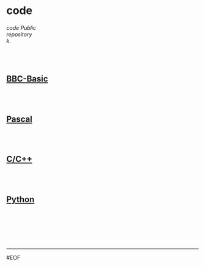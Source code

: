 # code
###### code Public<br>repository<br>k.
<br>

## [BBC-Basic](bbc-Basic)
<br>
<br>

## [Pascal](pascal)
<br>
<br>

## [C/C++](cpp)
<br>
<br>

## [Python](python)
<br>
<br>
<br>
<br>
<br>

---
#EOF